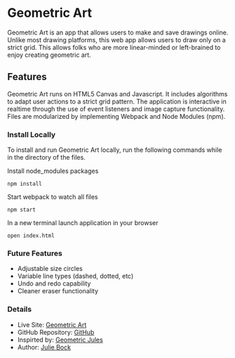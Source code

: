 # Geometric Art

Geometric Art is an app that allows users to make and save drawings online. Unlike most drawing platforms, this web app allows users to draw only on a strict grid. This allows folks who are more linear-minded or left-brained to enjoy creating geometric art.

## Features 

Geometric Art runs on HTML5 Canvas and Javascript. It includes algorithms to adapt user actions to a strict grid pattern. The application is interactive in realtime through the use of event listeners and image capture functionality. Files are modularized by implementing Webpack and Node Modules (npm).

### Install Locally

To install and run Geometric Art locally, run the following commands while in the directory of the files. 

Install node_modules packages

    npm install

Start webpack to watch all files

    npm start

In a new terminal launch application in your browser

    open index.html

### Future Features 

  - Adjustable size circles
  - Variable line types (dashed, dotted, etc)
  - Undo and redo capability
  - Cleaner eraser functionality 


### Details

  - Live Site: [Geometric Art](https://juliesbock.github.io/geometricdrawing/)
  - GitHub Repository: [GitHub](https://github.com/juliesbock/geometricdrawing/)
  - Inspirted by: [Geometric Jules](http://instagram.com/geometricjulies)
  - Author: [Julie Bock](https://github.com/juliesbock)